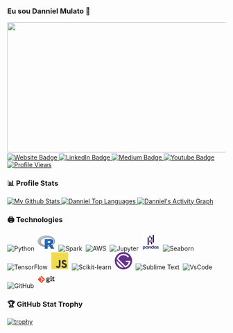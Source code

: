 
### Eu sou Danniel Mulato 👋

<div align="left">
  <img src="https://media.giphy.com/media/dWesBcTLavkZuG35MI/giphy.gif" width="600" height="300"/>
</div>

<!-- Social Media -->
<div id="badges" align="left">
 <a href="http://www.Danniel">
   <img src="https://img.shields.io/badge/website-000000?style=for-the-badge&logo=About.me&logoColor=white" alt="Website Badge">
	   
  <a href="http://www.linkedin.com/in/daniel-mulato">
    <img src="https://img.shields.io/badge/LinkedIn-blue?style=for-the-badge&logo=linkedin&logoColor=white" alt="LinkedIn Badge">
  </a>
  <a href="https://medium.com/dnnielcientista">
    <img src="https://img.shields.io/badge/Medium-12100E?style=for-the-badge&logo=medium&logoColor=white" alt="Medium Badge">
  </a>
  <a href="https://www.youtube.com/@dannielfisico2666">
    <img src="https://img.shields.io/badge/YouTube-FF0000?style=for-the-badge&logo=youtube&logoColor=white" alt="Youtube Badge">
  </a> 
  <a href="#"><img src="https://komarev.com/ghpvc/?username=DannielM&style=for-the-badge&color=blue" alt="Profile Views"></a>
</div>

 <h3> 📊 Profile Stats</h3>
 <a href="https://github.com/DannielM/github-readme-stats">
     <img alt="My Github Stats" src="https://denvercoder1-github-readme-stats.vercel.app/api/?username=DannielM&show_icons=true&include_all_commits=true&count_private=true&theme=algolia&hide_border=true&bg_color=1F222E&title_color=Blue&icon_color=#66f8d8" height="192px">
 <a href="https://github.com/DannielM/github-readme-stats">
     <img alt="Danniel Top Languages" src="https://github-readme-stats.vercel.app/api/top-langs/?username=DannielM&langs_count=8&layout=compact&theme=react&hide_border=true&bg_color=#d866f8&title_color=#6686f8&icon_color=#d866f8&hide=Jupyter%20Notebook" height="192px">
 </a>
 </a>

<a href="https://github.com/DannielM/github-readme-activity-graph">
     <img alt="Danniel's Activity Graph" src="https://github-readme-activity-graph.vercel.app/graph?username=DannielM&bg_color=1F222E&color=F8D866&line=F85D7F&point=FFFFFF&area=true&hide_border=true">
</a>

<h3> 🖨️ Technologies</h3>
<div>
  <img src="https://user-images.githubusercontent.com/25181517/183423507-c056a6f9-1ba8-4312-a350-19bcbc5a8697.png" title="Python" alt="Python" width="40" height="40"/>&nbsp;
  <img src="https://github.com/devicons/devicon/blob/master/icons/r/r-original.svg" title="R" alt="R" width="40" height="40"/>&nbsp;
  <img src="https://user-images.githubusercontent.com/25181517/184357834-eba1eee1-6074-4b9c-8ed3-5373868096cc.png" title="Spark" alt="Spark" width="40" height="40"/>&nbsp;
  <img src="https://user-images.githubusercontent.com/25181517/183896132-54262f2e-6d98-41e3-8888-e40ab5a17326.png" title="AWS" alt="AWS" width="40" height="40"/>&nbsp;
  <img src="https://user-images.githubusercontent.com/25181517/183914128-3fc88b4a-4ac1-40e6-9443-9a30182379b7.png" title="Jupyter" alt="Jupyter" width="40" height="40"/>&nbsp;
  <img src="https://github.com/devicons/devicon/blob/master/icons/pandas/pandas-original-wordmark.svg" title="Pandas" alt="Pandas" width="40" height="40"/>&nbsp;
  <img src="https://seaborn.pydata.org/_images/logo-mark-lightbg.svg"  title="Seaborn" alt="Seaborn" width="40" height="40"/>&nbsp;
  <img src="https://www.vectorlogo.zone/logos/tensorflow/tensorflow-icon.svg" title="TensorFlow" alt="TensorFlow" width="40" height="40"/>&nbsp;
  <img src="https://github.com/devicons/devicon/blob/master/icons/javascript/javascript-original.svg" title="JavaScript" alt="JavaScript" width="40" height="40"/>&nbsp;
  <img src="https://upload.wikimedia.org/wikipedia/commons/0/05/Scikit_learn_logo_small.svg" title="Scikit-learn" alt="Scikit-learn" width="40" height="40"/>&nbsp;
  <img src="https://github.com/devicons/devicon/blob/master/icons/gatsby/gatsby-original.svg" title="Gatsby"  alt="Gatsby" width="40" height="40"/>&nbsp;
  <img src="https://user-images.githubusercontent.com/25181517/190887576-6653f877-8439-4521-82f3-403086ead892.png" title="Sublime Text"  alt="Sublime Text" width="40" height="40"/>&nbsp;
  <img src="https://user-images.githubusercontent.com/25181517/192108891-d86b6220-e232-423a-bf5f-90903e6887c3.png" title="VsCode" alt="VsCode" width="40" height="40"/>&nbsp;
  <img src="https://user-images.githubusercontent.com/25181517/192108374-8da61ba1-99ec-41d7-80b8-fb2f7c0a4948.png" title="GitHub" alt="GitHub" width="40" height="40"/>&nbsp;
  <img src="https://github.com/devicons/devicon/blob/master/icons/git/git-original-wordmark.svg" title="Git" **alt="Git" width="40" height="40"/>
</div>

<h3> 🏆 GitHub Stat Trophy</h3>

[![trophy](https://github-profile-trophy.vercel.app/?username=DannielM&theme=algolia)](https://github.com/DannielM/github-profile-trophy)








